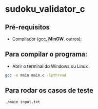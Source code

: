 # sudoku_validator_c

## Pré-requisitos
- Compilador ([gcc](https://gcc.gnu.org/), **[MinGW](https://pt.wikipedia.org/wiki/MinGW "w:MinGW")**, outros);

## Para compilar o programa: 
- Abrir o terminal do Windows ou Linux
```sh
gcc -o main main.c -lpthread 
```

## Para rodar os casos de teste
```bash
./main input.txt 
```
